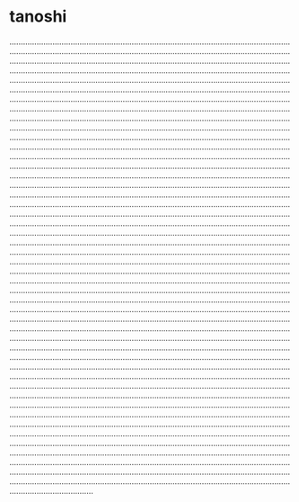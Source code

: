 # tanoshi
.........................................................................................................................................................................................................................................................................................................................................................................................................................................................................................................................................................................................................................................................................................................................................................................................................................................................................................................................................................................................................................................................................................................................................................................................................................................................................................................................................................................................................................................................................................................................................................................................................................................................................................................................................................................................................................................................................................................................................................................................................................................................................................................................................................................................................................................................................................................................................................................................................................................................................................................................................................................................................................................................................................................................................................................................................................................................................................................................................................................................................................................................................................................................................................................................................................................................................................................................................................................................................................................................................................................................................................................................................................................................................................................................................................................................................................................................................................................................................................................................................................................................................................................................................................................................................................................................................................................................................................................................................................................................................................................................................................................................................................................................................................................................................................................................................................................................................................................................................................................................................................................................................................................................................................................................................................................................................................................................................................................................................................................................................................................................................................................................................................................................................................................................................................................................................................................................................................................................................................................................................................................................................................................